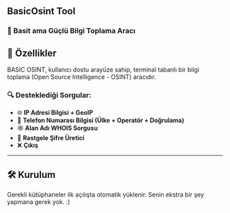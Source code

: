## BasicOsint Tool

### 🚀 Basit ama Güçlü Bilgi Toplama Aracı

## 📌 Özellikler
BASIC OSINT, kullanıcı dostu arayüze sahip, terminal tabanlı bir bilgi toplama (Open Source Intelligence - OSINT) aracıdır.

### 🔍 Desteklediği Sorgular:

- 🌐 **IP Adresi Bilgisi + GeoIP**
- 📱 **Telefon Numarası Bilgisi (Ülke + Operatör + Doğrulama)**
- 🕸️ **Alan Adı WHOIS Sorgusu**
- 🔐 **Rastgele Şifre Üretici**
- ❌ **Çıkış**

---
## 🛠️ Kurulum

 Gerekli kütüphaneler ilk açılışta otomatik yüklenir. Senin ekstra bir şey yapmana gerek yok. :)
